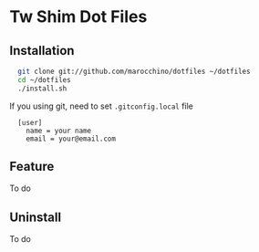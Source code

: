 # Tw Shim Dot Files


## Installation

```bash
  git clone git://github.com/marocchino/dotfiles ~/dotfiles
  cd ~/dotfiles
  ./install.sh
```
If you using git, need to set `.gitconfig.local` file

```
  [user]
    name = your name
    email = your@email.com
```

## Feature

To do

## Uninstall

To do
